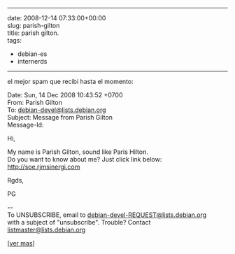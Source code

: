 
---
date: 2008-12-14 07:33:00+00:00  
slug: parish-gilton  
title: parish gilton.  
tags:  
- debian-es  
- internerds  

---
  
el mejor spam que recibi hasta el momento:    
  
   
    
Date: Sun, 14 Dec 2008 10:43:52 +0700    
From: Parish Gilton     
To: debian-devel@lists.debian.org    
Subject: Message from Parish Gilton    
Message-Id:     
    
Hi,    
    
My name is Parish Gilton, sound like Paris Hilton.    
Do you want to know about me? Just click link below:    
http://soe.rjmsinergi.com    
    
Rgds,    
    
PG    
    
--    
To UNSUBSCRIBE, email to debian-devel-REQUEST@lists.debian.org     
with a subject of "unsubscribe". Trouble? Contact listmaster@lists.debian.org        
  
   
    
    
[[ver mas](http://lists.debian.org/debian-devel/2008/12/msg00511.html)]   
